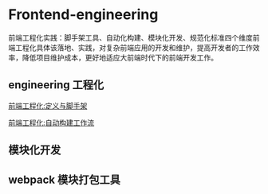 # Frontend-engineering
前端工程化实践：脚手架工具、自动化构建、模块化开发、规范化标准四个维度前端工程化具体该落地、实践，对复杂前端应用的开发和维护，提高开发者的工作效率，降低项目维护成本，更好地适应大前端时代下的前端开发工作。

## engineering 工程化
[前端工程化:定义与脚手架](https://shimo.im/docs/93Ctw3x6TkC8xvqY/)

[前端工程化:自动构建工作流](https://shimo.im/docs/HYjWWwYDcwHc9gJT/)

## 模块化开发

## webpack 模块打包工具
